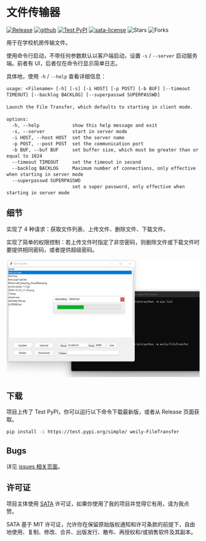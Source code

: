 # 文件传输器

[![Release](https://img.shields.io/github/v/release/weilycoder/FileTransfer)](https://github.com/weilycoder/FileTransfer/releases/)
[![github](https://img.shields.io/badge/github-FileTransfer-blue?logo=github)](https://github.com/weilycoder/FileTransfer)
[![Test PyPI](https://img.shields.io/badge/Test_PyPI-FileTransfer-blue?logo=pypi)](https://test.pypi.org/project/weily-FileTransfer/)
[![sata-license](https://img.shields.io/badge/License-SATA-green)](https://github.com/zTrix/sata-license)
![Stars](https://img.shields.io/github/stars/weilycoder/FileTransfer)
![Forks](https://img.shields.io/github/forks/weilycoder/FileTransfer)

用于在学校机房传输文件。

使用命令行启动，不带任何参数默认以客户端启动，设置 `-s` / `--server` 启动服务端。前者有 UI，后者仅在命令行显示简单日志。

具体地，使用 `-h` / `--help` 查看详细信息：

```text
usage: <Filename> [-h] [-s] [-i HOST] [-p POST] [-b BUF] [--timeout TIMEOUT] [--backlog BACKLOG] [--superpasswd SUPERPASSWD]

Launch the File Transfer, which defaults to starting in client mode.

options:
  -h, --help            show this help message and exit
  -s, --server          start in server mode
  -i HOST, --host HOST  set the server name
  -p POST, --post POST  set the communication port
  -b BUF, --buf BUF     set buffer size, which must be greater than or equal to 1024
  --timeout TIMEOUT     set the timeout in second
  --backlog BACKLOG     Maximum number of connections, only effective when starting in server mode
  --superpasswd SUPERPASSWD
                        set a super password, only effective when starting in server mode
```

## 细节

实现了 4 种请求：获取文件列表、上传文件、删除文件、下载文件。

实现了简单的权限控制：若上传文件时指定了非空密码，则删除文件或下载文件时要提供相同密码，或者提供超级密码。

![Demo](./demo.png)

## 下载

项目上传了 Test PyPI，你可以运行以下命令下载最新版，或者从 Release 页面获取。

```bash
pip install -i https://test.pypi.org/simple/ weily-FileTransfer
```

## Bugs

详见 [issues 相关页面](https://github.com/weilycoder/FileTransfer/issues/1)。

## 许可证

项目主体使用 [SATA](https://github.com/zTrix/sata-license) 许可证，如果你使用了我的项目并觉得它有用，请为我点赞。

SATA 基于 MIT 许可证，允许你在保留原始版权通知和许可条款的前提下，自由地使用、复制、修改、合并、出版发行、散布、再授权和/或销售软件及其副本。
